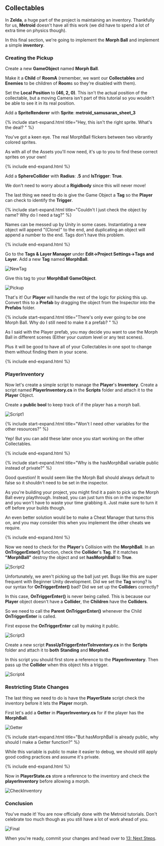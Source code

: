 ## Collectables

In **Zelda**, a huge part of the project is maintaining an inventory. Thankfully for us, **Metroid** doesn't have all this work (we did have to spend a lot of extra time on physics though).

In this final section, we're going to implement the **Morph Ball** and implement a simple **inventory**.

### Creating the Pickup

Create a new **GameObject** named **Morph Ball**.

Make it a **Child** of **RoomA** (remember, we want our **Collectables** and **Enemies** to be children of **Room**s so they're disabled with them).

Set the **Local Position** to **(46, 2, 0)**. This isn't the actual position of the collectable, but a moving Camera isn't part of this tutorial so you wouldn't be able to see it in its real position.

Add a **SpriteRenderer** with **Sprite**: **metroid\_samusaran\_sheet\_3**

{% include start-expand.html title="Hey, this isn't the right sprite. What's the deal?
" %}
<p>You've got a keen eye. The real MorphBall flickers between two vibrantly colored sprites.</p>
<p>As with all of the Assets you'll now need, it's up to you to find these correct sprites on your own!</p>
{% include end-expand.html %}

Add a **SphereCollider** with **Radius**: **.5** and **IsTrigger**: **True**.

We don't need to worry about a **Rigidbody** since this will never move!

The last thing we need to do is give the Game Object a **Tag** so the **Player** can check to identify the **Trigger**.

{% include start-expand.html title="Couldn't I just check the object by name? Why do I need a tag?" %}
<p>Names can be messed up by Unity in some cases. Instantiating a new object will append "(Clone)" to the end, and duplicating an object will append a number to the end. Tags don't have this problem.</p>
{% include end-expand.html %}

Go to the **Tags & Layer Manager** under **Edit->Project Settings->Tags and Layer**. Add a new **Tag** named **MorphBall**.

![NewTag](./12/NewTag.PNG)

Give this tag to your **MorphBall GameObject**.

![Pickup](./12/Pickup.PNG)

That's it! Our **Player** will handle the rest of the logic for picking this up. Convert this to a **Prefab** by dragging the object from the Inspector into the **Prefabs** folder.

{% include start-expand.html title="There's only ever going to be one Morph Ball. Why do I still need to make it a prefab?
" %}
<p>As I said with the Player prefab, you may decide you want to use the Morph Ball in different scenes (Either your custom level or any test scenes).</p>
<p>Plus it will be good to have all of your Collectables in one spot to change them without finding them in your scene.</p>
{% include end-expand.html %}

### PlayerInventory

Now let's create a simple script to manage the **Player**'s **Inventory**. Create a script named **PlayerInventory.cs** in the **Scripts** folder and attach it to the **Player** Object.

Create a **public bool** to keep track of if the player has a morph ball.

![Script1](./12/Script1.PNG)

{% include start-expand.html title="Won't I need other variables for the other resources?" %}
<p>Yep! But you can add these later once you start working on the other Collectables.</p>
{% include end-expand.html %}

{% include start-expand.html title="Why is the hasMorphBall variable public instead of private?" %}
<p>Good question! It would seem like the Morph Ball should always default to false so it shouldn't need to be set in the inspector.</p>
<p>As you're building your project, you might find it a pain to pick up the Morph Ball every playthrough. Instead, you can just turn this on in the inspector and you won't have to waste your time grabbing it. Just make sure to turn it off before your builds though.</p>
<p>An even better solution would be to make a Cheat Manager that turns this on, and you may consider this when you implement the other cheats we require.</p>
{% include end-expand.html %}

Now we need to check for the **Player**'s Collision with the **MorphBall**. In an **OnTriggerEnter()** function, check the **Collider**'s **Tag**. If it matches **"MorphBall"** destroy the object and set **hasMorphBall** to **True**. 

![Script2](./12/Script2.PNG)

Unfortunately, we aren't picking up the ball just yet. Bugs like this are super frequent with Beginner Unity development. Did we set the **Tag** wrong? Is our syntax for **OnTriggerEnter()** bad? Did we set up the **Collider**s correctly?

In this case, **OnTriggerEnter()** is never being called. This is because our **Player** object doesn't have a **Collider**, the **Children** have the **Colliders**.

So we need to call the **Parent** **OnTriggerEnter()** whenever the Child **OnTriggerEnter** is called.

First expose the **OnTriggerEnter** call by making it public.

![Script3](./12/Script3.PNG)

Create a new script **PassUpTriggerEnterToInventory.cs** in the **Scripts** folder and attach it to **both** **Standing** and **Morphed**.

In this script you should first store a reference to the **PlayerInventory**. Then pass up the **Collider** when this object hits a trigger.

![Script4](./12/Script4.PNG)

### Restricting State Changes

The last thing we need to do is have the **PlayerState** script check the inventory before it lets the **Player** morph.

First let's add a **Getter** in **PlayerInventory.cs** for if the player has the **MorphBall**.

![Getter](./12/Getter.PNG)

{% include start-expand.html title="But hasMorphBall is already public, why should I make a Getter function?" %}
<p>While this variable is public to make it easier to debug, we should still apply good coding practices and assume it's private.</p>
{% include end-expand.html %}

Now in **PlayerState.cs** store a reference to the inventory and check the **playerInventory** before allowing a morph.

![CheckInventory](./12/CheckInventory.PNG)

### Conclusion

You've made it! You are now officially done with the Metroid tutorials. Don't celebrate too much though as you still have a lot of work ahead of you.

![Final](./12/Final.GIF)

When you're ready, commit your changes and head over to [13: Next Steps](./13-NextSteps).